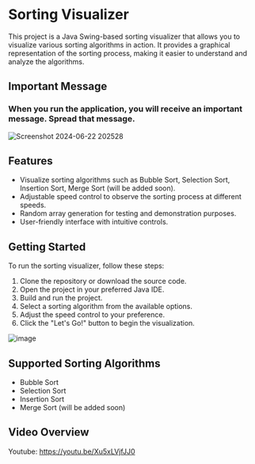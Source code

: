 # Sorting Visualizer

This project is a Java Swing-based sorting visualizer that allows you to visualize various sorting algorithms in action. It provides a graphical representation of the sorting process, making it easier to understand and analyze the algorithms.

## Important Message

### When you run the application, you will receive an important message. Spread that message. ###
![Screenshot 2024-06-22 202528](https://github.com/Fatin007/Sort_Spectra/assets/119798146/d601499b-a887-4105-a5f8-85920020f897)

## Features

- Visualize sorting algorithms such as Bubble Sort, Selection Sort, Insertion Sort, Merge Sort (will be added soon).
- Adjustable speed control to observe the sorting process at different speeds.
- Random array generation for testing and demonstration purposes.
- User-friendly interface with intuitive controls.

## Getting Started

To run the sorting visualizer, follow these steps:

1. Clone the repository or download the source code.
2. Open the project in your preferred Java IDE.
3. Build and run the project.
4. Select a sorting algorithm from the available options.
5. Adjust the speed control to your preference.
6. Click the "Let's Go!" button to begin the visualization.


![image](https://github.com/Fatin007/Sort_Spectra/assets/119798146/84c730d9-7e25-4a8c-b368-c058e3d2d673)

## Supported Sorting Algorithms

- Bubble Sort
- Selection Sort
- Insertion Sort
- Merge Sort (will be added soon)


## Video Overview

Youtube: https://youtu.be/Xu5xLVjfJJ0